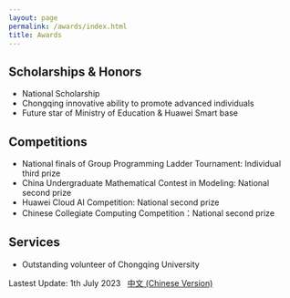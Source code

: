 ```yaml
---
layout: page
permalink: /awards/index.html
title: Awards
---
```


## Scholarships \& Honors

- National Scholarship
- Chongqing innovative ability to promote advanced individuals
- Future star of Ministry of Education & Huawei Smart base 
## Competitions

- National finals of Group Programming Ladder Tournament: Individual third prize 
- China Undergraduate Mathematical Contest in Modeling: National second prize
- Huawei Cloud AI Competition: National second prize
- Chinese Collegiate Computing Competition：National second prize

## Services

- Outstanding volunteer of Chongqing University

Lastest Update: 1th July 2023 &nbsp; [中文 (Chinese Version)](https://leexinhao.github.io/awards-zh/)

